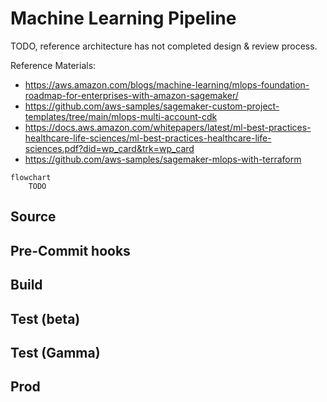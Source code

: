 # Machine Learning Pipeline

TODO, reference architecture has not completed design & review process.

Reference Materials:
* https://aws.amazon.com/blogs/machine-learning/mlops-foundation-roadmap-for-enterprises-with-amazon-sagemaker/
* https://github.com/aws-samples/sagemaker-custom-project-templates/tree/main/mlops-multi-account-cdk
* https://docs.aws.amazon.com/whitepapers/latest/ml-best-practices-healthcare-life-sciences/ml-best-practices-healthcare-life-sciences.pdf?did=wp_card&trk=wp_card
* https://github.com/aws-samples/sagemaker-mlops-with-terraform

```mermaid
flowchart
    TODO
```

## Source

## Pre-Commit hooks

## Build

## Test (beta)

## Test (Gamma)

## Prod
